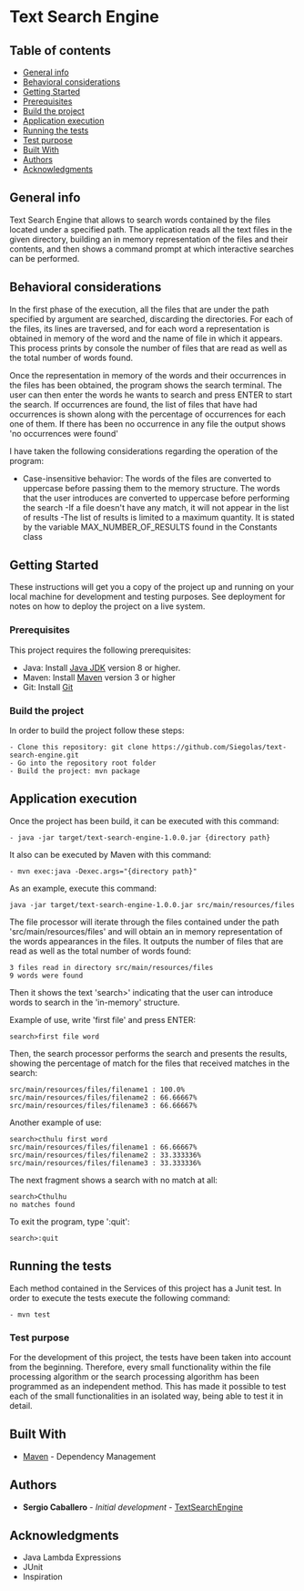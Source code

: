 # Text Search Engine

## Table of contents
* [General info](#general-info)
* [Behavioral considerations](#behavioral-considerations)
* [Getting Started](#getting-started)
* [Prerequisites](#prerequisites)
* [Build the project](#build-the-project)
* [Application execution](#application-execution)
* [Running the tests](#running-the-tests)
* [Test purpose](#test-purpose)
* [Built With](#built-with)
* [Authors](#authors)
* [Acknowledgments](#acknowledgments)

## General info

Text Search Engine that allows to search words contained by the files located under a specified path. The application reads all the text files in the given directory, building an in memory representation of the files and their contents, and then shows a command prompt at which interactive searches can be performed.

## Behavioral considerations

In the first phase of the execution, all the files that are under the path specified by argument are searched, discarding the directories. For each of the files, its lines are traversed, and for each word a representation is obtained in memory of the word and the name of file in which it appears. This process prints by console the number of files that are read as well as the total number of words found. 

Once the representation in memory of the words and their occurrences in the files has been obtained, the program shows the search terminal. The user can then enter the words he wants to search and press ENTER to start the search. If occurrences are found, the list of files that have had occurrences is shown along with the percentage of occurrences for each one of them. If there has been no occurrence in any file the output shows 'no occurrences were found'

I have taken the following considerations regarding the operation of the program:

- Case-insensitive behavior: The words of the files are converted to uppercase before passing them to the memory structure. The words that the user introduces are converted to uppercase before performing the search
-If a file doesn't have any match, it will not appear in the list of results
-The list of results is limited to a maximum quantity. It is stated by the variable MAX_NUMBER_OF_RESULTS found in the Constants class
 
## Getting Started

These instructions will get you a copy of the project up and running on your local machine for development and testing purposes. See deployment for notes on how to deploy the project on a live system.

### Prerequisites

This project requires the following prerequisites:

- Java: Install [Java JDK](https://openjdk.java.net/install/) version 8 or higher.
- Maven: Install [Maven](https://maven.apache.org/download.cgi) version 3 or higher
- Git: Install [Git](https://git-scm.com/downloads)

### Build the project

In order to build the project follow these steps:

```
- Clone this repository: git clone https://github.com/Siegolas/text-search-engine.git
- Go into the repository root folder
- Build the project: mvn package
```

## Application execution

Once the project has been build, it can be executed with this command:

```
- java -jar target/text-search-engine-1.0.0.jar {directory path}
```

It also can be executed by Maven with this command:

```
- mvn exec:java -Dexec.args="{directory path}"
```

As an example, execute this command:

```
java -jar target/text-search-engine-1.0.0.jar src/main/resources/files 
```

The file processor will iterate through the files contained under the path 'src/main/resources/files' and will obtain an in memory representation of the words appearances in the files. It outputs the number of files that are read as well as the total number of words found:

```
3 files read in directory src/main/resources/files
9 words were found
```

Then it shows the text 'search>' indicating that the user can introduce words to search in the 'in-memory' structure.

Example of use, write 'first file' and press ENTER:

```
search>first file word
```

Then, the search processor performs the search and presents the results,
showing the percentage of match for the files that received matches in the search:

```
src/main/resources/files/filename1 : 100.0%
src/main/resources/files/filename2 : 66.66667%
src/main/resources/files/filename3 : 66.66667%
```

Another example of use:

```
search>cthulu first word
src/main/resources/files/filename1 : 66.66667%
src/main/resources/files/filename2 : 33.333336%
src/main/resources/files/filename3 : 33.333336%
```

The next fragment shows a search with no match at all:

```
search>Cthulhu
no matches found
```

To exit the program, type ':quit':

```
search>:quit
```

## Running the tests

Each method contained in the Services of this project has a Junit test. In order to execute the tests execute the following command:

```
- mvn test
```

### Test purpose

For the development of this project, the tests have been taken into account from the beginning. Therefore, every small functionality within the file processing algorithm or the search processing algorithm has been programmed as an independent method. This has made it possible to test each of the small functionalities in an isolated way, being able to test it in detail.

## Built With

* [Maven](https://maven.apache.org/) - Dependency Management

## Authors

* **Sergio Caballero** - *Initial development* - [TextSearchEngine](https://github.com/Siegolas/text-search-engine)

## Acknowledgments

* Java Lambda Expressions
* JUnit
* Inspiration